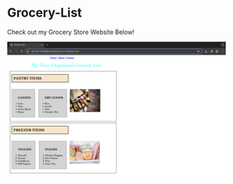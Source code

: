 # Grocery-List

Check out my Grocery Store Website Below!

![grocery list](grocery2.png?raw=true "Grocery List Home Page")